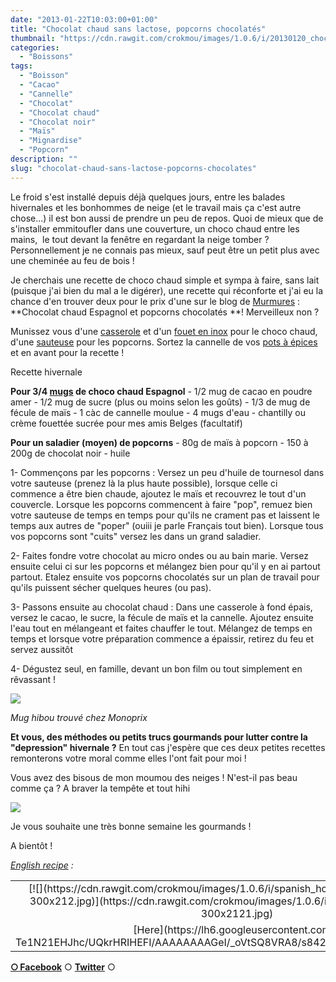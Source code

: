 ```yaml
---
date: "2013-01-22T10:03:00+01:00"
title: "Chocolat chaud sans lactose, popcorns chocolatés"
thumbnail: "https://cdn.rawgit.com/crokmou/images/1.0.6/i/20130120_chocolat_chaud_espagnol_pop_corn_chocolat_0054.jpg"
categories:
  - "Boissons"
tags:
  - "Boisson"
  - "Cacao"
  - "Cannelle"
  - "Chocolat"
  - "Chocolat chaud"
  - "Chocolat noir"
  - "Maïs"
  - "Mignardise"
  - "Popcorn"
description: ""
slug: "chocolat-chaud-sans-lactose-popcorns-chocolates"
---
```


Le froid s'est installé depuis déjà quelques jours, entre les balades hivernales et les bonhommes de neige (et le travail mais ça c'est autre chose...) il est bon aussi de prendre un peu de repos. Quoi de mieux que de s'installer emmitoufler dans une couverture, un choco chaud entre les mains,  le tout devant la fenêtre en regardant la neige tomber ? Personnellement je ne connais pas mieux, sauf peut être un petit plus avec une cheminée au feu de bois !

Je cherchais une recette de choco chaud simple et sympa à faire, sans lait (puisque j'ai bien du mal a le digérer), une recette qui réconforte et j'ai eu la chance d'en trouver deux pour le prix d'une sur le blog de [Murmures](http://www.emiliemurmure.com/2012/12/chocolat-chaud-pop-corn-chocolate.html) : **Chocolat chaud Espagnol et popcorns chocolatés **! Merveilleux non ?

Munissez vous d'une [casserole](http://www.rueducommerce.fr/index/casserole%20fonte) et d'un [fouet en inox](http://www.rueducommerce.fr/index/ustensile%20Fouet%20inox) pour le choco chaud, d'une [sauteuse](http://www.rueducommerce.fr/index/sauteuse%20en%20pierre) pour les popcorns. Sortez la cannelle de vos [pots à épices](http://www.rueducommerce.fr/index/pot%20epice) et en avant pour la recette !

Recette hivernale

**Pour 3/4 [mugs](http://www.rueducommerce.fr/m/pl/malid:4769906) de choco chaud Espagnol** - 1/2 mug de cacao en poudre amer - 1/2 mug de sucre (plus ou moins selon les goûts) - 1/3 de mug de fécule de maïs - 1 càc de cannelle moulue - 4 mugs d'eau - chantilly ou crème fouettée sucrée pour mes amis Belges (facultatif)

**Pour un saladier (moyen) de popcorns** - 80g de maïs à popcorn - 150 à 200g de chocolat noir - huile

1- Commençons par les popcorns : Versez un peu d'huile de tournesol dans votre sauteuse (prenez là la plus haute possible), lorsque celle ci commence a être bien chaude, ajoutez le maïs et recouvrez le tout d'un couvercle. Lorsque les popcorns commencent à faire "pop", remuez bien votre sauteuse de temps en temps pour qu'ils ne crament pas et laissent le temps aux autres de "poper" (ouiii je parle Français tout bien). Lorsque tous vos popcorns sont "cuits" versez les dans un grand saladier.

2- Faites fondre votre chocolat au micro ondes ou au bain marie. Versez ensuite celui ci sur les popcorns et mélangez bien pour qu'il y en ai partout partout. Etalez ensuite vos popcorns chocolatés sur un plan de travail pour qu'ils puissent sécher quelques heures (ou pas).

3- Passons ensuite au chocolat chaud : Dans une casserole à fond épais, versez le cacao, le sucre, la fécule de maïs et la cannelle. Ajoutez ensuite l'eau tout en mélangeant et faites chauffer le tout. Mélangez de temps en temps et lorsque votre préparation commence a épaissir, retirez du feu et servez aussitôt

4- Dégustez seul, en famille, devant un bon film ou tout simplement en rêvassant !

[![](https://cdn.rawgit.com/crokmou/images/1.0.6/i/20130120_chocolat_chaud_espagnol_pop_corn_chocolat_00541.jpg)](https://cdn.rawgit.com/crokmou/images/1.0.6/i/20130120_chocolat_chaud_espagnol_pop_corn_chocolat_00541.jpg)

_Mug hibou trouvé chez Monoprix_

**Et vous, des méthodes ou petits trucs gourmands pour lutter contre la "depression" hivernale ?** En tout cas j'espère que ces deux petites recettes remonterons votre moral comme elles l'ont fait pour moi !

Vous avez des bisous de mon moumou des neiges ! N'est-il pas beau comme ça ? A braver la tempête et tout hihi

[![](https://cdn.rawgit.com/crokmou/images/1.0.6/i/moumou_des_neiges1.jpg)](https://cdn.rawgit.com/crokmou/images/1.0.6/i/moumou_des_neiges1.jpg)

Je vous souhaite une très bonne semaine les gourmands !

A bientôt !

_[English recipe](https://lh6.googleusercontent.com/-Te1N21EHJhc/UQkrHRIHEFI/AAAAAAAAGeI/_oVtSQ8VRA8/s842/spanish_hot_chocolate.jpg) :_

<table style="margin-left: auto; margin-right: auto; text-align: center;" cellspacing="0" cellpadding="0" align="center">

<tbody>

<tr>

<td style="text-align: center;">[![](https://cdn.rawgit.com/crokmou/images/1.0.6/i/spanish_hot_chocolate-300x2121-300x212.jpg)](https://cdn.rawgit.com/crokmou/images/1.0.6/i/spanish_hot_chocolate-300x2121.jpg)</td>

</tr>

<tr>

<td style="text-align: center;">[Here](https://lh6.googleusercontent.com/-Te1N21EHJhc/UQkrHRIHEFI/AAAAAAAAGeI/_oVtSQ8VRA8/s842/spanish_hot_chocolate.jpg)</td>

</tr>

</tbody>

</table>

[**○<span style="font-size: xx-small; margin: 0px; outline: 0px; padding: 0px;"><span style="font-family: Arial, Helvetica, sans-serif; margin: 0px; outline: 0px; padding: 0px;"> </span></span>Facebook**](https://www.facebook.com/pages/CroKMou/148093255259077) ○ [**Twitter**](https://twitter.com/Crokmou) ○